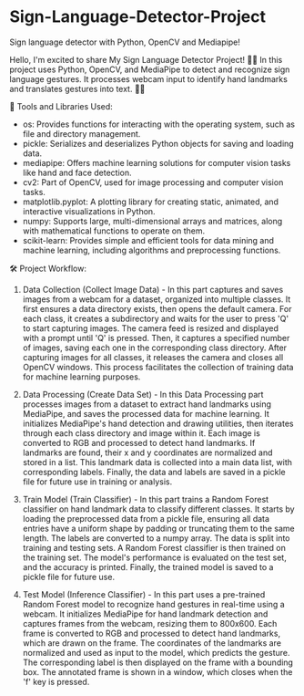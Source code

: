 # Sign-Language-Detector-Project
Sign language detector with Python, OpenCV and Mediapipe!

Hello, I'm excited to share My Sign Language Detector Project! 🤟✨
In this project uses Python, OpenCV, and MediaPipe to detect and recognize sign language gestures. It processes webcam input to identify hand landmarks and translates gestures into text. 🚀🎉

🔧 Tools and Libraries Used:
- os: Provides functions for interacting with the operating system, such as file and directory management.
- pickle: Serializes and deserializes Python objects for saving and loading data.
- mediapipe: Offers machine learning solutions for computer vision tasks like hand and face detection.
- cv2: Part of OpenCV, used for image processing and computer vision tasks.
- matplotlib.pyplot: A plotting library for creating static, animated, and interactive visualizations in Python.
- numpy: Supports large, multi-dimensional arrays and matrices, along with mathematical functions to operate on them.
- scikit-learn: Provides simple and efficient tools for data mining and machine learning, including algorithms and preprocessing functions.

🛠 Project Workflow:
1. Data Collection (Collect Image Data) - 
In this part captures and saves images from a webcam for a dataset, organized into multiple classes. It first ensures a data directory exists, then opens the default camera. For each class, it creates a subdirectory and waits for the user to press 'Q' to start capturing images. The camera feed is resized and displayed with a prompt until 'Q' is pressed. Then, it captures a specified number of images, saving each one in the corresponding class directory. After capturing images for all classes, it releases the camera and closes all OpenCV windows. This process facilitates the collection of training data for machine learning purposes.

2. Data Processing (Create Data Set) -
In this Data Processing part processes images from a dataset to extract hand landmarks using MediaPipe, and saves the processed data for machine learning. It initializes MediaPipe's hand detection and drawing utilities, then iterates through each class directory and image within it. Each image is converted to RGB and processed to detect hand landmarks. If landmarks are found, their x and y coordinates are normalized and stored in a list. This landmark data is collected into a main data list, with corresponding labels. Finally, the data and labels are saved in a pickle file for future use in training or analysis.

3. Train Model (Train Classifier) - 
In this part trains a Random Forest classifier on hand landmark data to classify different classes. It starts by loading the preprocessed data from a pickle file, ensuring all data entries have a uniform shape by padding or truncating them to the same length. The labels are converted to a numpy array. The data is split into training and testing sets. A Random Forest classifier is then trained on the training set. The model's performance is evaluated on the test set, and the accuracy is printed. Finally, the trained model is saved to a pickle file for future use.

4. Test Model (Inference Classifier) - 
In this part uses a pre-trained Random Forest model to recognize hand gestures in real-time using a webcam. It initializes MediaPipe for hand landmark detection and captures frames from the webcam, resizing them to 800x600. Each frame is converted to RGB and processed to detect hand landmarks, which are drawn on the frame. The coordinates of the landmarks are normalized and used as input to the model, which predicts the gesture. The corresponding label is then displayed on the frame with a bounding box. The annotated frame is shown in a window, which closes when the 'f' key is pressed.
